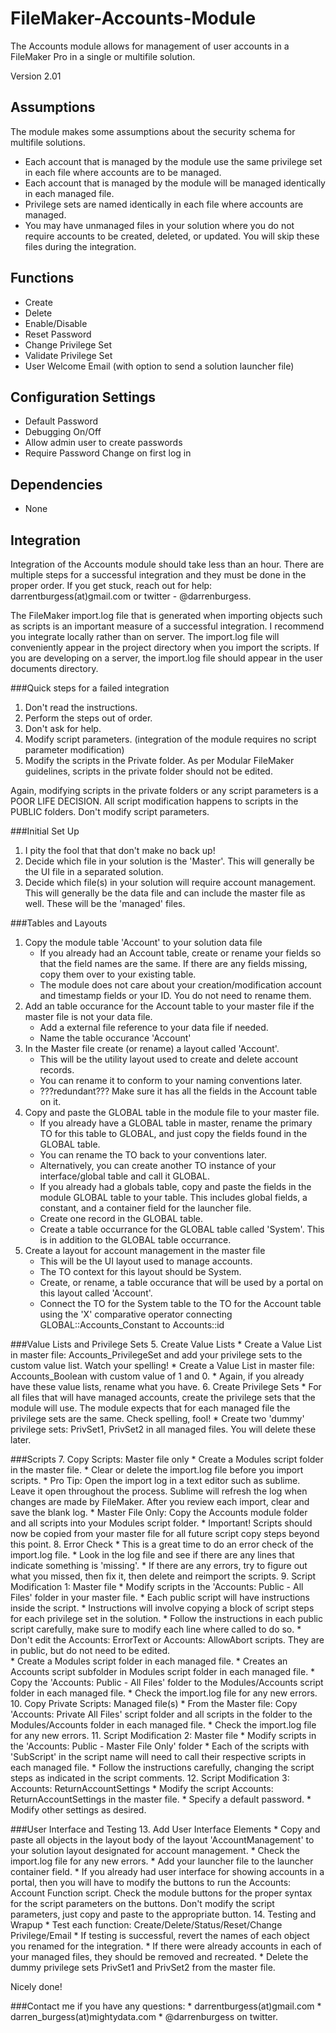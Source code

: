 FileMaker-Accounts-Module
=========================

The Accounts module allows for management of user accounts in a FileMaker Pro in a single or multifile solution.

Version 2.01

Assumptions
-----------
The module makes some assumptions about the security schema for multifile solutions.
* Each account that is managed by the module use the same privilege set in each file where accounts are to be managed.
* Each account that is managed by the module will be managed identically in each managed file.
* Privilege sets are named identically in each file where accounts are managed.
* You may have unmanaged files in your solution where you do not require accounts to be created, deleted, or updated. You will skip these files during the integration.

Functions
---------
* Create
* Delete
* Enable/Disable
* Reset Password
* Change Privilege Set
* Validate Privilege Set
* User Welcome Email (with option to send a solution launcher file)

Configuration Settings
----------------------
* Default Password
* Debugging On/Off
* Allow admin user to create passwords
* Require Password Change on first log in

Dependencies
------------
* None

Integration
-----------
Integration of the Accounts module should take less than an hour. There are multiple steps for a successful integration and they must be done in the proper order. If you get stuck, reach out for help: darrentburgess(at)gmail.com or twitter - @darrenburgess.

The FileMaker import.log file that is generated when importing objects such as scripts is an important measure of a successful integration. I recommend you integrate locally rather than on server.  The import.log file will conveniently appear in the project directory when you import the scripts. If you are developing on a server, the import.log file should appear in the user documents directory.

###Quick steps for a failed integration
1. Don't read the instructions.
2. Perform the steps out of order.
3. Don't ask for help.
4. Modify script parameters. (integration of the module requires no script parameter modification)
5. Modify the scripts in the Private folder. As per Modular FileMaker guidelines, scripts in the private folder should not be edited.

Again, modifying scripts in the private folders or any script parameters is a POOR LIFE DECISION. All script modification happens to scripts in the PUBLIC folders. Don't modify script parameters.

###Initial Set Up
1. I pity the fool that that don't make no back up!
2. Decide which file in your solution is the 'Master'. This will generally be the UI file in a separated solution.
3. Decide which file(s) in your solution will require account management. This will generally be the data file and can include the master file as well. These will be the 'managed' files.

###Tables and Layouts
1. Copy the module table 'Account' to your solution data file
	* If you already had an Account table, create or rename your fields so that the field names are the same. If there are any fields missing, copy them over to your existing table.
	* The module does not care about your creation/modification account and timestamp fields or your ID. You do not need to rename them.
2.	Add an table occurance for the Account table to your master file if the master file is not your data file.
	* Add a external file reference to your data file if needed.
	* Name the table occurance 'Account'
3. In the Master file create (or rename) a layout called 'Account'. 
	* This will be the utility layout used to create and delete account records.
	* You can rename it to conform to your naming conventions later.
	* ???redundant??? Make sure it has all the fields in the Account table on it.
4. Copy and paste the GLOBAL table in the module file to your master file.  
	* If you already have a GLOBAL table in master, rename the primary TO for this table to GLOBAL, and just copy the fields found in the GLOBAL table.  
	* You can rename the TO back to your conventions later.  
	* Alternatively, you can create another TO instance of your interface/global table and call it GLOBAL.
	* If you already had a globals table, copy and paste the fields in the module GLOBAL table to your table. This includes global fields, a constant, and a container field for the launcher file.
	* Create one record in the GLOBAL table.
	* Create a table occurrance for the GLOBAL table called 'System'. This is in addition to the GLOBAL table occurrance.
5. Create a layout for account management in the master file
	* This will be the UI layout used to manage accounts.
	* The TO context for this layout should be System.  
	* Create, or rename, a table occurance that will be used by a portal on this layout called 'Account'.
	* Connect the TO for the System table to the TO for the Account table using the 'X' comparative operator connecting GLOBAL::Accounts_Constant to Accounts::id

###Value Lists and Privilege Sets
5. Create Value Lists
	* Create a Value List in master file: Accounts_PrivilegeSet and add your privilege sets to the custom value list. Watch your spelling! 
	* Create a Value List in master file: Accounts_Boolean with custom value of 1 and 0.
	* Again, if you already have these value lists, rename what you have.
6. Create Privilege Sets
	* For all files that will have managed accounts, create the privilege sets that the module will use. The module expects that for each managed file the privilege sets are the same. Check spelling, fool!
	* Create two 'dummy' privilege sets: PrivSet1, PrivSet2 in all managed files. You will delete these later.

###Scripts
7. Copy Scripts: Master file only
	* Create a Modules script folder in the master file.
	* Clear or delete the import.log file before you import scripts. 
	* Pro Tip: Open the import log in a text editor such as sublime. Leave it open throughout the process. Sublime will refresh the log when changes are made by FileMaker. After you review each import, clear and save the blank log.
	* Master File Only: Copy the Accounts module folder and all scripts into your Modules script folder.
	* Important! Scripts should now be copied from your master file for all future script copy steps beyond this point.
8. Error Check
	* This is a great time to do an error check of the import.log file.
	* Look in the log file and see if there are any lines that indicate something is 'missing'.
	* If there are any errors, try to figure out what you missed, then fix it, then delete and reimport the scripts.
9. Script Modification 1: Master file
	* Modify scripts in the 'Accounts: Public - All Files' folder in your master file.
	* Each public script will have instructions inside the script.
	* Instructions will involve copying a block of script steps for each privilege set in the solution.
	* Follow the instructions in each public script carefully, make sure to modify each line where called to do so.
	* Don't edit the Accounts: ErrorText or Accounts: AllowAbort scripts.  They are in public, but do not need to be edited.  
	* Create a Modules script folder in each managed file.
	* Creates an Accounts script subfolder in Modules script folder in each managed file.
	* Copy the 'Accounts: Public - All Files' folder to the Modules/Accounts script folder in each managed file.
	* Check the import.log file for any new errors.
10. Copy Private Scripts: Managed file(s)
	* From the Master file: Copy 'Accounts: Private All Files' script folder and all scripts in the folder to the Modules/Accounts folder in each managed file.
	* Check the import.log file for any new errors.
11. Script Modification 2: Master file
	* Modify scripts in the 'Accounts: Public - Master File Only' folder
	* Each of the scripts with 'SubScript' in the script name will need to call their respective scripts in each managed file.
	* Follow the instructions carefully, changing the script steps as indicated in the script comments.
12. Script Modification 3: Accounts: ReturnAccountSettings
	* Modify the script Accounts: ReturnAccountSettings in the master file.
	* Specify a default password.
	* Modify other settings as desired.

###User Interface and Testing
13. Add User Interface Elements
	* Copy and paste all objects in the layout body of the layout 'AccountManagement' to your solution layout designated for account management.
	* Check the import.log file for any new errors.
	* Add your launcher file to the launcher container field.
	* If you already had user interface for showing accounts in a portal, then you will have to modify the buttons to run the Accounts: Account Function script.  Check the module buttons for the proper syntax for the script parameters on the buttons. Don't modify the script parameters, just copy and paste to the appropriate button.
14. Testing and Wrapup
	* Test each function: Create/Delete/Status/Reset/Change Privilege/Email
	* If testing is successful, revert the names of each object you renamed for the integration.
	* If there were already accounts in each of your managed files, they should be removed and recreated.
	* Delete the dummy privilege sets PrivSet1 and PrivSet2 from the master file.

Nicely done!

###Contact me if you have any questions:
	* darrentburgess(at)gmail.com
	* darren_burgess(at)mightydata.com
	* @darrenburgess on twitter.





